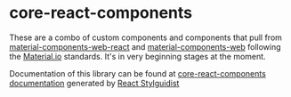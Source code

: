 # core-react-components
These are a combo of custom components and components that pull from [material-components-web-react](https://github.com/material-components/material-components-web-react) and [material-components-web](https://github.com/material-components/material-components-web/) following the [Material.io](https://material.io/) standards. It's in very beginning stages at the moment.

Documentation of this library can be found at [core-react-components documentation](https://bruqui.github.io/core-react-components) generated by [React Stylguidist](https://github.com/styleguidist/react-styleguidist)

